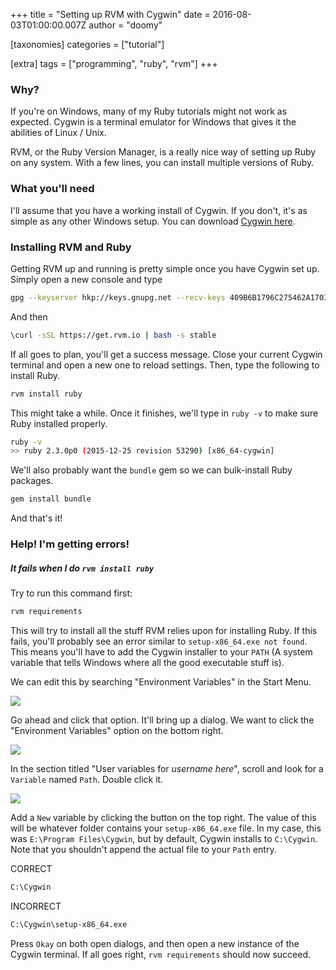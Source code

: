 +++
title = "Setting up RVM with Cygwin"
date = 2016-08-03T01:00:00.007Z
author = "doomy"

[taxonomies]
categories = ["tutorial"]

[extra]
tags = ["programming", "ruby", "rvm"]
+++

### Why?

If you're on Windows, many of my Ruby tutorials might not work as expected.  Cygwin is a terminal emulator for Windows that gives it the abilities of Linux / Unix.

RVM, or the Ruby Version Manager, is a really nice way of setting up Ruby on any system.  With a few lines, you can install multiple versions of Ruby.

### What you'll need

I'll assume that you have a working install of Cygwin.  If you don't, it's as simple as any other Windows setup.  You can download [Cygwin here](https://cygwin.com/install.html).

### Installing RVM and Ruby

Getting RVM up and running is pretty simple once you have Cygwin set up.  Simply open a new console and type

```bash
gpg --keyserver hkp://keys.gnupg.net --recv-keys 409B6B1796C275462A1703113804BB82D39DC0E3
```

And then 

```bash
\curl -sSL https://get.rvm.io | bash -s stable
```

If all goes to plan, you'll get a success message.  Close your current Cygwin terminal and open a new one to reload settings.  Then, type the following to install Ruby.

```bash
rvm install ruby
```

This might take a while.  Once it finishes, we'll type in `ruby -v` to make sure Ruby installed properly.

```bash
ruby -v
>> ruby 2.3.0p0 (2015-12-25 revision 53290) [x86_64-cygwin]
```


We'll also probably want the `bundle` gem so we can bulk-install Ruby packages.

```bash
gem install bundle
```

And that's it!

### Help!  I'm getting errors!

##### It fails when I do `rvm install ruby`

Try to run this command first:

```bash
rvm requirements
```

This will try to install all the stuff RVM relies upon for installing Ruby.  If this fails, you'll probably see an error similar to `setup-x86_64.exe not found`.  This means you'll have to add the Cygwin installer to your `PATH` (A system variable that tells Windows where all the good executable stuff is).

We can edit this by searching "Environment Variables" in the Start Menu.

![](/images/setting-up-rvm-with-cygwin/Untitled.png)

Go ahead and click that option.  It'll bring up a dialog.  We want to click the "Environment Variables" option on the bottom right.

![](/images/setting-up-rvm-with-cygwin/Capture-1.PNG)

In the section titled "User variables for *username here*", scroll and look for a `Variable` named `Path`.  Double click it.

![](/images/setting-up-rvm-with-cygwin/Untitled-1.png)

Add a `New` variable by clicking the button on the top right.  The value of this will be whatever folder contains your `setup-x86_64.exe` file.  In my case, this was `E:\Program Files\Cygwin`, but by default, Cygwin installs to `C:\Cygwin`.  Note that you shouldn't append the actual file to your `Path` entry. 

CORRECT
```bash
C:\Cygwin
```


INCORRECT
```bash
C:\Cygwin\setup-x86_64.exe
```

Press `Okay` on both open dialogs, and then open a new instance of the Cygwin terminal.  If all goes right, `rvm requirements` should now succeed.